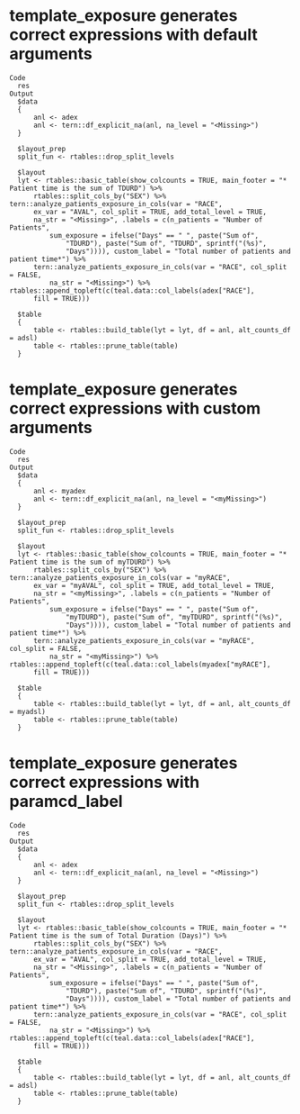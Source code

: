 # template_exposure generates correct expressions with default arguments

    Code
      res
    Output
      $data
      {
          anl <- adex
          anl <- tern::df_explicit_na(anl, na_level = "<Missing>")
      }
      
      $layout_prep
      split_fun <- rtables::drop_split_levels
      
      $layout
      lyt <- rtables::basic_table(show_colcounts = TRUE, main_footer = "* Patient time is the sum of TDURD") %>% 
          rtables::split_cols_by("SEX") %>% tern::analyze_patients_exposure_in_cols(var = "RACE", 
          ex_var = "AVAL", col_split = TRUE, add_total_level = TRUE, 
          na_str = "<Missing>", .labels = c(n_patients = "Number of Patients", 
              sum_exposure = ifelse("Days" == " ", paste("Sum of", 
                  "TDURD"), paste("Sum of", "TDURD", sprintf("(%s)", 
                  "Days")))), custom_label = "Total number of patients and patient time*") %>% 
          tern::analyze_patients_exposure_in_cols(var = "RACE", col_split = FALSE, 
              na_str = "<Missing>") %>% rtables::append_topleft(c(teal.data::col_labels(adex["RACE"], 
          fill = TRUE)))
      
      $table
      {
          table <- rtables::build_table(lyt = lyt, df = anl, alt_counts_df = adsl)
          table <- rtables::prune_table(table)
      }
      

# template_exposure generates correct expressions with custom arguments

    Code
      res
    Output
      $data
      {
          anl <- myadex
          anl <- tern::df_explicit_na(anl, na_level = "<myMissing>")
      }
      
      $layout_prep
      split_fun <- rtables::drop_split_levels
      
      $layout
      lyt <- rtables::basic_table(show_colcounts = TRUE, main_footer = "* Patient time is the sum of myTDURD") %>% 
          rtables::split_cols_by("SEX") %>% tern::analyze_patients_exposure_in_cols(var = "myRACE", 
          ex_var = "myAVAL", col_split = TRUE, add_total_level = TRUE, 
          na_str = "<myMissing>", .labels = c(n_patients = "Number of Patients", 
              sum_exposure = ifelse("Days" == " ", paste("Sum of", 
                  "myTDURD"), paste("Sum of", "myTDURD", sprintf("(%s)", 
                  "Days")))), custom_label = "Total number of patients and patient time*") %>% 
          tern::analyze_patients_exposure_in_cols(var = "myRACE", col_split = FALSE, 
              na_str = "<myMissing>") %>% rtables::append_topleft(c(teal.data::col_labels(myadex["myRACE"], 
          fill = TRUE)))
      
      $table
      {
          table <- rtables::build_table(lyt = lyt, df = anl, alt_counts_df = myadsl)
          table <- rtables::prune_table(table)
      }
      

# template_exposure generates correct expressions with paramcd_label

    Code
      res
    Output
      $data
      {
          anl <- adex
          anl <- tern::df_explicit_na(anl, na_level = "<Missing>")
      }
      
      $layout_prep
      split_fun <- rtables::drop_split_levels
      
      $layout
      lyt <- rtables::basic_table(show_colcounts = TRUE, main_footer = "* Patient time is the sum of Total Duration (Days)") %>% 
          rtables::split_cols_by("SEX") %>% tern::analyze_patients_exposure_in_cols(var = "RACE", 
          ex_var = "AVAL", col_split = TRUE, add_total_level = TRUE, 
          na_str = "<Missing>", .labels = c(n_patients = "Number of Patients", 
              sum_exposure = ifelse("Days" == " ", paste("Sum of", 
                  "TDURD"), paste("Sum of", "TDURD", sprintf("(%s)", 
                  "Days")))), custom_label = "Total number of patients and patient time*") %>% 
          tern::analyze_patients_exposure_in_cols(var = "RACE", col_split = FALSE, 
              na_str = "<Missing>") %>% rtables::append_topleft(c(teal.data::col_labels(adex["RACE"], 
          fill = TRUE)))
      
      $table
      {
          table <- rtables::build_table(lyt = lyt, df = anl, alt_counts_df = adsl)
          table <- rtables::prune_table(table)
      }
      

